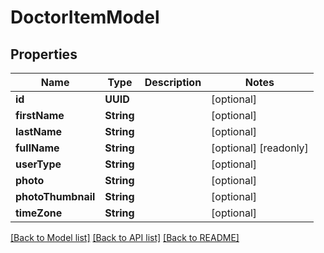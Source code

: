 # DoctorItemModel

## Properties
Name | Type | Description | Notes
------------ | ------------- | ------------- | -------------
**id** | **UUID** |  | [optional] 
**firstName** | **String** |  | [optional] 
**lastName** | **String** |  | [optional] 
**fullName** | **String** |  | [optional] [readonly] 
**userType** | **String** |  | [optional] 
**photo** | **String** |  | [optional] 
**photoThumbnail** | **String** |  | [optional] 
**timeZone** | **String** |  | [optional] 

[[Back to Model list]](../README.md#documentation-for-models) [[Back to API list]](../README.md#documentation-for-api-endpoints) [[Back to README]](../README.md)


